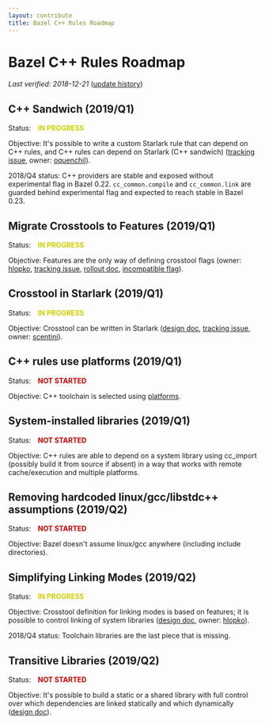 ```yaml
---
layout: contribute
title: Bazel C++ Rules Roadmap
---
```

<style>
  .padbottom { padding-bottom: 10px; }
  .donestatus {
    color: #00D000;
    font-weight: bold;
    padding-left: 10px;
  }
  .inprogressstatus {
    color: #D0D000;
    font-weight: bold;
    padding-left: 10px;
  }
  .notstartedstatus {
    color: #D00000;
    font-weight: bold;
    padding-left: 10px;
  }
</style>

# Bazel C++ Rules Roadmap

*Last verified: 2018-12-21* ([update history](https://github.com/bazelbuild/bazel-website/commits/master/roadmaps/cpp.md))

## C++ Sandwich (2019/Q1)

Status: <span class="inprogressstatus">IN PROGRESS</span>

Objective: It's possible to write a custom Starlark rule that can depend on C++
rules, and C++ rules can depend on Starlark (C++ sandwich)
([tracking issue](https://github.com/bazelbuild/bazel/issues/4570),
owner: [oquenchil](https://github.com/oquenchil)).

2018/Q4 status: C++ providers are stable and exposed without experimental flag in Bazel 0.22. `cc_common.compile` and `cc_common.link` are guarded behind experimental flag and expected to reach stable in Bazel 0.23.

## Migrate Crosstools to Features (2019/Q1)

Status: <span class="inprogressstatus">IN PROGRESS</span>

Objective: Features are the only way of defining crosstool flags
(owner: [hlopko](https://github.com/hlopko),
[tracking issue](https://github.com/bazelbuild/bazel/issues/5883),
[rollout doc](https://docs.google.com/document/d/1uv4c1zag6KvdI31qdx8C6jiTognXPQrxgsUpVefm9fM/edit#heading=h.5mcn15i0e1ch),
[incompatible flag](https://github.com/bazelbuild/bazel/issues/6861)).

## Crosstool in Starlark (2019/Q1)

Status: <span class="inprogressstatus">IN PROGRESS</span>

Objective: Crosstool can be written in Starlark 
([design doc](https://docs.google.com/document/d/1Nqf16jqDGWSrPp4VuRxh0iNnVBoAXsO0meDH69J9xoc/edit#heading=h.r30au8wdo4dh),
[tracking issue](https://github.com/bazelbuild/bazel/issues/5380),
owner: [scentini](https://github.com/scentini)).

## C++ rules use platforms (2019/Q1)

Status: <span class="notstartedstatus">NOT STARTED</span>

Objective: C++ toolchain is selected using
[platforms](https://docs.bazel.build/versions/main/platforms.html).

## System-installed libraries (2019/Q1)

Status: <span class="notstartedstatus">NOT STARTED</span>

Objective: C++ rules are able to depend on a system library using cc_import (possibly build it from source if absent) in a way that works with remote cache/execution and multiple platforms.

## Removing hardcoded linux/gcc/libstdc++ assumptions (2019/Q2)

Status: <span class="notstartedstatus">NOT STARTED</span>

Objective: Bazel doesn't assume linux/gcc anywhere (including include directories).

## Simplifying Linking Modes (2019/Q2)

Status: <span class="inprogressstatus">IN PROGRESS</span>

Objective: Crosstool definition for linking modes is based on features; it is
possible to control linking of system libraries ([design
doc](https://docs.google.com/document/d/1w3nYuuzAeWSmv5UiPrxNE5sHJfsw1t2ywJp1v6HEndg/edit),
owner: [hlopko](https://github.com/hlopko)).

2018/Q4 status: Toolchain libraries are the last piece that is missing.

## Transitive Libraries (2019/Q2)

Status: <span class="notstartedstatus">NOT STARTED</span>

Objective: It's possible to build a static or a shared library with full control
over which dependencies are linked statically and which dynamically ([design
doc](https://docs.google.com/document/d/1d4SPgVX-OTCiEK_l24DNWiFlT14XS5ZxD7XhttFbvrI/edit?usp=sharing)).
